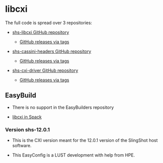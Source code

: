 # libcxi

The full code is spread over 3 repositories:

-   [shs-libcxi GitHub repository](https://github.com/HewlettPackard/shs-libcxi)

    -   [GitHub releases via tags](https://github.com/HewlettPackard/shs-libcxi/tags)

-   [shs-cassini-headers GitHub repository](https://github.com/HewlettPackard/shs-cassini-headers)

    -   [GitHub releases via tags](https://github.com/HewlettPackard/shs-cassini-headers/tags)

-   [shs-cxi-driver GitHub repository](https://github.com/HewlettPackard/shs-cxi-driver)

    -   [GitHub releases via tags](https://github.com/HewlettPackard/shs-cxi-driver/tags)


## EasyBuild

-   There is no support in the EasyBuilders repository
    
-   [libcxi in Spack](https://packages.spack.io/package.html?name=libcxi)
    

### Version shs-12.0.1

-   This is the CXI version meant for the 12.0.1 version of the SlingShot host software.

-   This EasyConfig is a LUST development with help from HPE.
